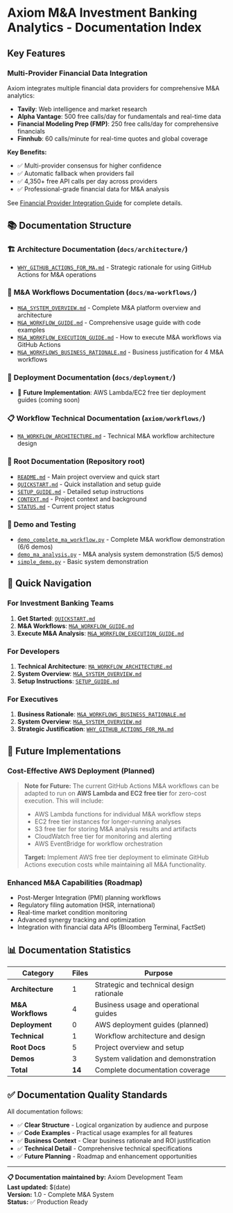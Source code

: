 # Axiom M&A Investment Banking Analytics - Documentation Index

## Key Features

### Multi-Provider Financial Data Integration

Axiom integrates multiple financial data providers for comprehensive M&A analytics:

- **Tavily**: Web intelligence and market research
- **Alpha Vantage**: 500 free calls/day for fundamentals and real-time data
- **Financial Modeling Prep (FMP)**: 250 free calls/day for comprehensive financials
- **Finnhub**: 60 calls/minute for real-time quotes and global coverage

**Key Benefits:**
- ✅ Multi-provider consensus for higher confidence
- ✅ Automatic fallback when providers fail
- ✅ 4,350+ free API calls per day across providers
- ✅ Professional-grade financial data for M&A analysis

See [Financial Provider Integration Guide](./FINANCIAL_PROVIDER_INTEGRATION.md) for complete details.

## 📚 Documentation Structure

### 🏗️ **Architecture Documentation** (`docs/architecture/`)
- [`WHY_GITHUB_ACTIONS_FOR_MA.md`](architecture/WHY_GITHUB_ACTIONS_FOR_MA.md) - Strategic rationale for using GitHub Actions for M&A operations

### 💼 **M&A Workflows Documentation** (`docs/ma-workflows/`)
- [`M&A_SYSTEM_OVERVIEW.md`](ma-workflows/M&A_SYSTEM_OVERVIEW.md) - Complete M&A platform overview and architecture
- [`M&A_WORKFLOW_GUIDE.md`](ma-workflows/M&A_WORKFLOW_GUIDE.md) - Comprehensive usage guide with code examples
- [`M&A_WORKFLOW_EXECUTION_GUIDE.md`](ma-workflows/M&A_WORKFLOW_EXECUTION_GUIDE.md) - How to execute M&A workflows via GitHub Actions
- [`M&A_WORKFLOWS_BUSINESS_RATIONALE.md`](ma-workflows/M&A_WORKFLOWS_BUSINESS_RATIONALE.md) - Business justification for 4 M&A workflows

### 🚀 **Deployment Documentation** (`docs/deployment/`)
- 🔮 **Future Implementation**: AWS Lambda/EC2 free tier deployment guides (coming soon)

### 📋 **Workflow Technical Documentation** (`axiom/workflows/`)
- [`MA_WORKFLOW_ARCHITECTURE.md`](../axiom/workflows/MA_WORKFLOW_ARCHITECTURE.md) - Technical M&A workflow architecture design

### 🎯 **Root Documentation** (Repository root)
- [`README.md`](../README.md) - Main project overview and quick start
- [`QUICKSTART.md`](../QUICKSTART.md) - Quick installation and setup guide  
- [`SETUP_GUIDE.md`](../SETUP_GUIDE.md) - Detailed setup instructions
- [`CONTEXT.md`](../CONTEXT.md) - Project context and background
- [`STATUS.md`](../STATUS.md) - Current project status

### 🧪 **Demo and Testing**
- [`demo_complete_ma_workflow.py`](../demo_complete_ma_workflow.py) - Complete M&A workflow demonstration (6/6 demos)
- [`demo_ma_analysis.py`](../demo_ma_analysis.py) - M&A analysis system demonstration (5/5 demos)
- [`simple_demo.py`](../simple_demo.py) - Basic system demonstration

## 🎯 **Quick Navigation**

### **For Investment Banking Teams**
1. **Get Started**: [`QUICKSTART.md`](../QUICKSTART.md)
2. **M&A Workflows**: [`M&A_WORKFLOW_GUIDE.md`](ma-workflows/M&A_WORKFLOW_GUIDE.md)
3. **Execute M&A Analysis**: [`M&A_WORKFLOW_EXECUTION_GUIDE.md`](ma-workflows/M&A_WORKFLOW_EXECUTION_GUIDE.md)

### **For Developers**
1. **Technical Architecture**: [`MA_WORKFLOW_ARCHITECTURE.md`](../axiom/workflows/MA_WORKFLOW_ARCHITECTURE.md)
2. **System Overview**: [`M&A_SYSTEM_OVERVIEW.md`](ma-workflows/M&A_SYSTEM_OVERVIEW.md)
3. **Setup Instructions**: [`SETUP_GUIDE.md`](../SETUP_GUIDE.md)

### **For Executives**
1. **Business Rationale**: [`M&A_WORKFLOWS_BUSINESS_RATIONALE.md`](ma-workflows/M&A_WORKFLOWS_BUSINESS_RATIONALE.md)
2. **System Overview**: [`M&A_SYSTEM_OVERVIEW.md`](ma-workflows/M&A_SYSTEM_OVERVIEW.md)
3. **Strategic Justification**: [`WHY_GITHUB_ACTIONS_FOR_MA.md`](architecture/WHY_GITHUB_ACTIONS_FOR_MA.md)

## 🔮 **Future Implementations**

### **Cost-Effective AWS Deployment (Planned)**
> **Note for Future:** The current GitHub Actions M&A workflows can be adapted to run on **AWS Lambda and EC2 free tier** for zero-cost execution. This will include:
> - AWS Lambda functions for individual M&A workflow steps
> - EC2 free tier instances for longer-running analyses  
> - S3 free tier for storing M&A analysis results and artifacts
> - CloudWatch free tier for monitoring and alerting
> - AWS EventBridge for workflow orchestration
> 
> **Target:** Implement AWS free tier deployment to eliminate GitHub Actions execution costs while maintaining all M&A functionality.

### **Enhanced M&A Capabilities (Roadmap)**
- Post-Merger Integration (PMI) planning workflows
- Regulatory filing automation (HSR, international)
- Real-time market condition monitoring
- Advanced synergy tracking and optimization
- Integration with financial data APIs (Bloomberg Terminal, FactSet)

## 📊 **Documentation Statistics**

| Category | Files | Purpose |
|----------|-------|---------|
| **Architecture** | 1 | Strategic and technical design rationale |
| **M&A Workflows** | 4 | Business usage and operational guides |
| **Deployment** | 0 | AWS deployment guides (planned) |
| **Technical** | 1 | Workflow architecture and design |
| **Root Docs** | 5 | Project overview and setup |
| **Demos** | 3 | System validation and demonstration |
| **Total** | **14** | Complete documentation coverage |

## ✅ **Documentation Quality Standards**

All documentation follows:
- ✅ **Clear Structure** - Logical organization by audience and purpose
- ✅ **Code Examples** - Practical usage examples for all features
- ✅ **Business Context** - Clear business rationale and ROI justification
- ✅ **Technical Detail** - Comprehensive technical specifications
- ✅ **Future Planning** - Roadmap and enhancement opportunities

---

**📋 Documentation maintained by:** Axiom Development Team  
**Last updated:** $(date)  
**Version:** 1.0 - Complete M&A System  
**Status:** ✅ Production Ready